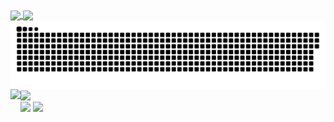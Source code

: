 <a href="#">
  <img height=200 align="center" src="https://my-stats-43gk.vercel.app/api?username=gidsola&show_icons=true&theme=radical&hide=contribs,issues&show=discussions_answered&rank_icon=github&include_all_commits=true&card_width=150" />
</a>
<a href="#">
  <img height=200 align="center" src="https://my-stats-43gk.vercel.app/api/top-langs/?username=gidsola&hide=html,scss,css&langs_count=8&layout=compact&theme=radical&card_width=150" />
</a>

<img align="center" src="contributions.svg"/>
  

  <img align="left" height=200 src="https://github-readme-streak-stats-git-main-davids-projects-ad77adcc.vercel.app/?user=gidsola&theme=onedark"/>
  <img align="center" height=200 src="https://c.tenor.com/99HIOHQ0l00AAAAd/tenor.gif"/>


<div>
 <img align="center" src="https://komarev.com/ghpvc/?username=gidsola&style=plastic&color=blueviolet"/>



  <img align="center" src="https://github-profile-trophy.vercel.app/?username=gidsola&theme=onedark&no-frame=true&title=Stars,Followers,Commits&column=-1"/>




